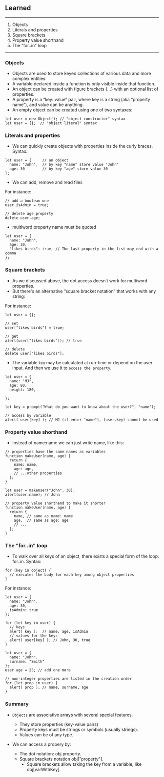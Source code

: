 ## Learned 
---
1. Objects
2. Literals and properties
3. Square brackets
4. Property value shorthand
5. The "for..in" loop
---
### Objects
- Objects are used to store keyed collections of various data and more complex entities
- A variable declared inside a function is only visible inside that function.
- An object can be created with figure brackets {…} with an optional list of properties. 
- A property is a “key: value” pair, where key is a string (aka “property name”), and value can be anything.
- An empty object can be created using one of two syntaxes:
```
let user = new Object(); // "object constructor" syntax
let user = {};  // "object literal" syntax
```

### Literals and properties
- We can quickly create objects with properties inside the curly braces.
Syntax:
```
let user = {     // an object
  name: "John",  // by key "name" store value "John"
  age: 30        // by key "age" store value 30
};
```

- We can add, remove and read files

For instance:
```
// add a boolean one
user.isAdmin = true;

// delete age property
delete user.age;
```

- multiword property name must be quoted
```
let user = {
  name: "John",
  age: 30,
  "likes birds": true, // The last property in the list may end with a comma
};
```

### Square brackets
- As we discussed above, the dot access doesn’t work for multiword properties.
- But there's an alternative “square bracket notation” that works with any string:

For instance:
```
let user = {};

// set
user["likes birds"] = true;

// get
alert(user["likes birds"]); // true

// delete
delete user["likes birds"];
```

- The variable `key` may be calculated at run-time or depend on the user input. And then we use it to `access the property`.
```
let user = {
  name: "MJ",
  age: 80,
  height: 180,

};

let key = prompt("What do you want to know about the user?", "name");
 
// access by variable
alert( user[key] ); // MJ (if enter "name"), (user.key) cannot be used
````


### Property value shorthand
- Instead of name:name we can just write name, 
like this:

```
// properties have the same names as variables
function makeUser(name, age) {
  return {
    name: name,
    age: age,
    // ...other properties
  };
}

let user = makeUser("John", 30);
alert(user.name); // John

// property value shorthand to make it shorter
function makeUser(name, age) {
  return {
    name, // same as name: name
    age,  // same as age: age
    // ...
  };
}
```

### The "for..in" loop
- To walk over all keys of an object, there exists a special form of the loop: for..in.
Syntax:
```
for (key in object) {
  // executes the body for each key among object properties
}
```
For instance:
```
let user = {
  name: "John",
  age: 30,
  isAdmin: true
};

for (let key in user) {
  // keys
  alert( key );  // name, age, isAdmin
  // values for the keys
  alert( user[key] ); // John, 30, true
}
```
```
let user = {
  name: "John",
  surname: "Smith"
};
user.age = 25; // add one more

// non-integer properties are listed in the creation order
for (let prop in user) {
  alert( prop ); // name, surname, age
}
```

### Summary
- `Objects` are associative arrays with several special features. 
	- They store properties (key-value pairs)
	- Property keys must be strings or symbols (usually strings). 
    - Values can be of any type.

- We can access a propery by:
	- The dot notation: obj.property.
	- Square brackets notation obj["property"]. 
    	- Square brackets allow taking the key from a variable, like obj[varWithKey].
